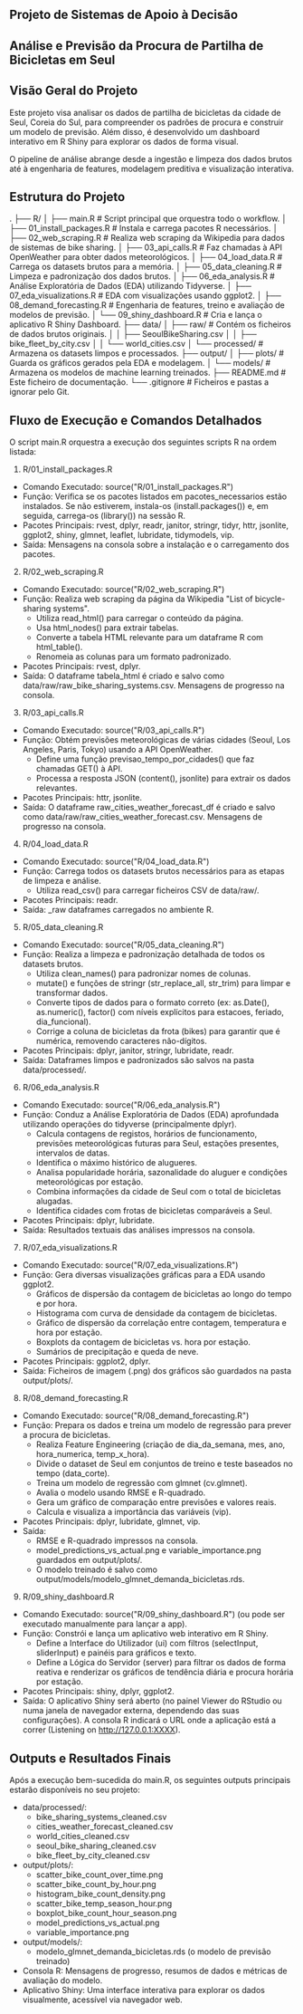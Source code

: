 Projeto de Sistemas de Apoio à Decisão
--------------------------------------
Análise e Previsão da Procura de Partilha de Bicicletas em Seul
---------------------------------------------------------------
Visão Geral do Projeto
----------------------
Este projeto visa analisar os dados de partilha de bicicletas da cidade de Seul, Coreia do Sul, para compreender os padrões de procura e construir um modelo de previsão. Além disso, é desenvolvido um dashboard interativo em R Shiny para explorar os dados de forma visual.

O pipeline de análise abrange desde a ingestão e limpeza dos dados brutos até à engenharia de features, modelagem preditiva e visualização interativa.

Estrutura do Projeto
--------------------
.
├── R/
│   ├── main.R                       # Script principal que orquestra todo o workflow.
│   ├── 01_install_packages.R        # Instala e carrega pacotes R necessários.
│   ├── 02_web_scraping.R            # Realiza web scraping da Wikipedia para dados de sistemas de bike sharing.
│   ├── 03_api_calls.R               # Faz chamadas à API OpenWeather para obter dados meteorológicos.
│   ├── 04_load_data.R               # Carrega os datasets brutos para a memória.
│   ├── 05_data_cleaning.R           # Limpeza e padronização dos dados brutos.
│   ├── 06_eda_analysis.R            # Análise Exploratória de Dados (EDA) utilizando Tidyverse.
│   ├── 07_eda_visualizations.R      # EDA com visualizações usando ggplot2.
│   ├── 08_demand_forecasting.R      # Engenharia de features, treino e avaliação de modelos de previsão.
│   └── 09_shiny_dashboard.R         # Cria e lança o aplicativo R Shiny Dashboard.
├── data/
│   ├── raw/                         # Contém os ficheiros de dados brutos originais.
│   │   ├── SeoulBikeSharing.csv
│   │   ├── bike_fleet_by_city.csv
│   │   └── world_cities.csv
│   └── processed/                   # Armazena os datasets limpos e processados.
├── output/
│   ├── plots/                       # Guarda os gráficos gerados pela EDA e modelagem.
│   └── models/                      # Armazena os modelos de machine learning treinados.
├── README.md                        # Este ficheiro de documentação.
└── .gitignore                       # Ficheiros e pastas a ignorar pelo Git.

Fluxo de Execução e Comandos Detalhados
---------------------------------------
O script main.R orquestra a execução dos seguintes scripts R na ordem listada:

1. R/01_install_packages.R

* Comando Executado: source("R/01_install_packages.R")
* Função: Verifica se os pacotes listados em pacotes_necessarios estão instalados. Se não estiverem, instala-os (install.packages()) e, em seguida, carrega-os (library()) na sessão R.
* Pacotes Principais: rvest, dplyr, readr, janitor, stringr, tidyr, httr, jsonlite, ggplot2, shiny, glmnet, leaflet, lubridate, tidymodels, vip.
* Saída: Mensagens na consola sobre a instalação e o carregamento dos pacotes.

2. R/02_web_scraping.R

* Comando Executado: source("R/02_web_scraping.R")
* Função: Realiza web scraping da página da Wikipedia "List of bicycle-sharing systems".
    * Utiliza read_html() para carregar o conteúdo da página.
    * Usa html_nodes() para extrair tabelas.
    * Converte a tabela HTML relevante para um dataframe R com html_table().
    * Renomeia as colunas para um formato padronizado.
* Pacotes Principais: rvest, dplyr.
* Saída: O dataframe tabela_html é criado e salvo como data/raw/raw_bike_sharing_systems.csv. Mensagens de progresso na consola.

3. R/03_api_calls.R

* Comando Executado: source("R/03_api_calls.R")
* Função: Obtém previsões meteorológicas de várias cidades (Seoul, Los Angeles, Paris, Tokyo) usando a API OpenWeather.
    * Define uma função previsao_tempo_por_cidades() que faz chamadas GET() à API.
    * Processa a resposta JSON (content(), jsonlite) para extrair os dados relevantes.
* Pacotes Principais: httr, jsonlite.
* Saída: O dataframe raw_cities_weather_forecast_df é criado e salvo como data/raw/raw_cities_weather_forecast.csv. Mensagens de progresso na consola.

4. R/04_load_data.R

* Comando Executado: source("R/04_load_data.R")
* Função: Carrega todos os datasets brutos necessários para as etapas de limpeza e análise.
    * Utiliza read_csv() para carregar ficheiros CSV de data/raw/.
* Pacotes Principais: readr.
* Saída: _raw dataframes carregados no ambiente R.

5. R/05_data_cleaning.R

* Comando Executado: source("R/05_data_cleaning.R")
* Função: Realiza a limpeza e padronização detalhada de todos os datasets brutos.
    * Utiliza clean_names() para padronizar nomes de colunas.
    * mutate() e funções de stringr (str_replace_all, str_trim) para limpar e transformar dados.
    * Converte tipos de dados para o formato correto (ex: as.Date(), as.numeric(), factor() com níveis explícitos para estacoes, feriado, dia_funcional).
    * Corrige a coluna de bicicletas da frota (bikes) para garantir que é numérica, removendo caracteres não-dígitos.
* Pacotes Principais: dplyr, janitor, stringr, lubridate, readr.
* Saída: Dataframes limpos e padronizados são salvos na pasta data/processed/.

6. R/06_eda_analysis.R

* Comando Executado: source("R/06_eda_analysis.R")
* Função: Conduz a Análise Exploratória de Dados (EDA) aprofundada utilizando operações do tidyverse (principalmente dplyr).
    * Calcula contagens de registos, horários de funcionamento, previsões meteorológicas futuras para Seul, estações presentes, intervalos de datas.
    * Identifica o máximo histórico de alugueres.
    * Analisa popularidade horária, sazonalidade do aluguer e condições meteorológicas por estação.
    * Combina informações da cidade de Seul com o total de bicicletas alugadas.
    * Identifica cidades com frotas de bicicletas comparáveis a Seul.
* Pacotes Principais: dplyr, lubridate.
* Saída: Resultados textuais das análises impressos na consola.

7. R/07_eda_visualizations.R

* Comando Executado: source("R/07_eda_visualizations.R")
* Função: Gera diversas visualizações gráficas para a EDA usando ggplot2.
    * Gráficos de dispersão da contagem de bicicletas ao longo do tempo e por hora.
    * Histograma com curva de densidade da contagem de bicicletas.
    * Gráfico de dispersão da correlação entre contagem, temperatura e hora por estação.
    * Boxplots da contagem de bicicletas vs. hora por estação.
    * Sumários de precipitação e queda de neve.
* Pacotes Principais: ggplot2, dplyr.
* Saída: Ficheiros de imagem (.png) dos gráficos são guardados na pasta output/plots/.

8. R/08_demand_forecasting.R

* Comando Executado: source("R/08_demand_forecasting.R")
* Função: Prepara os dados e treina um modelo de regressão para prever a procura de bicicletas.
    * Realiza Feature Engineering (criação de dia_da_semana, mes, ano, hora_numerica, temp_x_hora).
    * Divide o dataset de Seul em conjuntos de treino e teste baseados no tempo (data_corte).
    * Treina um modelo de regressão com glmnet (cv.glmnet).
    * Avalia o modelo usando RMSE e R-quadrado.
    * Gera um gráfico de comparação entre previsões e valores reais.
    * Calcula e visualiza a importância das variáveis (vip).
* Pacotes Principais: dplyr, lubridate, glmnet, vip.
* Saída:
    * RMSE e R-quadrado impressos na consola.
    * model_predictions_vs_actual.png e variable_importance.png guardados em output/plots/.
    * O modelo treinado é salvo como output/models/modelo_glmnet_demanda_bicicletas.rds.

9. R/09_shiny_dashboard.R

* Comando Executado: source("R/09_shiny_dashboard.R") (ou pode ser executado manualmente para lançar a app).
* Função: Constrói e lança um aplicativo web interativo em R Shiny.
    * Define a Interface do Utilizador (ui) com filtros (selectInput, sliderInput) e painéis para gráficos e texto.
    * Define a Lógica do Servidor (server) para filtrar os dados de forma reativa e renderizar os gráficos de tendência diária e procura horária por estação.
* Pacotes Principais: shiny, dplyr, ggplot2.
* Saída: O aplicativo Shiny será aberto (no painel Viewer do RStudio ou numa janela de navegador externa, dependendo das suas configurações). A consola R indicará o URL onde a aplicação está a correr (Listening on http://127.0.0.1:XXXX).

Outputs e Resultados Finais
---------------------------
Após a execução bem-sucedida do main.R, os seguintes outputs principais estarão disponíveis no seu projeto:

* data/processed/:
    * bike_sharing_systems_cleaned.csv
    * cities_weather_forecast_cleaned.csv
    * world_cities_cleaned.csv
    * seoul_bike_sharing_cleaned.csv
    * bike_fleet_by_city_cleaned.csv
* output/plots/:
    * scatter_bike_count_over_time.png
    * scatter_bike_count_by_hour.png
    * histogram_bike_count_density.png
    * scatter_bike_temp_season_hour.png
    * boxplot_bike_count_hour_season.png
    * model_predictions_vs_actual.png
    * variable_importance.png
* output/models/:
    * modelo_glmnet_demanda_bicicletas.rds (o modelo de previsão treinado)
* Consola R: Mensagens de progresso, resumos de dados e métricas de avaliação do modelo.
* Aplicativo Shiny: Uma interface interativa para explorar os dados visualmente, acessível via navegador web.
